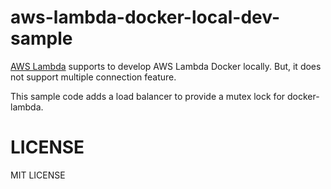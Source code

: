 # aws-lambda-docker-local-dev-sample

[AWS Lambda](https://github.com/lambci/docker-lambda) supports to develop AWS Lambda Docker locally.
But, it does not support multiple connection feature.

This sample code adds a load balancer to provide a mutex lock for docker-lambda.

# LICENSE

MIT LICENSE
